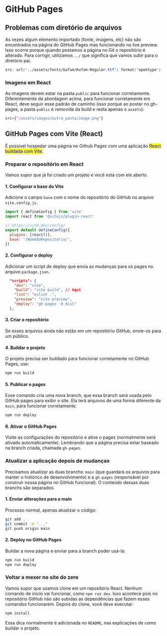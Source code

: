 # GitHub Pages

## Problemas com diretório de arquivos

As vezes  algum elemento importado (fonte, imagens, etc) não são encontrados na página do GitHub Pages mas funcionando no live preview. Isso ocorre porque quando postamos a página no Git o repositório é alterado. Para corrigir, utilizamos `../` que significa que vamos subir para o diretório pai.

```css
src: url('../assets/fonts/kafum/Kufam-Regular.ttf') format('opentype');
```

### Imagens em React

As imagens devem estar na pasta `public` para funcionar corretamente. Diferentemente da abordagem acima, para funcionar corretamente em React, deve seguir esse padrão de caminho (isso porque ao postar no gh-pages, a pasta `public` é removida da build e resta apenas o `assets`):

```jsx
src={"/assets/images/outra_pasta/image.png"}
```

## GitHub Pages com Vite (React)

É possível hospedar uma página no Github Pages com uma aplicação <mark style="color:blue;">React buildada com Vite</mark>.

### Preparar o repositório em React

Vamos supor que já foi criado um projeto e você está com ele aberto.

#### 1. Configurar o base do Vite

Adicione o campo `base` com o nome do repositório do GitHub no arquivo `vite.config.js`.

```jsx
import { defineConfig } from 'vite'
import react from '@vitejs/plugin-react'

// https://vite.dev/config/
export default defineConfig({
  plugins: [react()],
  base: '/NomeDoRepositório/',
})
```

#### 2. Configurar o deploy

Adicionar um script de deploy que envia as mudanças para os pages no arquivo `package.json`.

```json
  "scripts": {
    "dev": "vite",
    "build": "vite build", // Aqui
    "lint": "eslint .",
    "preview": "vite preview",
    "deploy": "gh-pages -d dist"
  },
```

#### 3. Criar o repositório

Se esses arquivos ainda não estão em um repositório GitHub, envie-os para um público.

#### 4. Buildar o projeto

O projeto precisa ser buildado para funcionar corretamente no GitHub Pages, use:

```bash
npm run build
```

#### 5. Publicar o pages

Esse comando cria uma nova branch, que essa branch será usada pelo GitHub pages para exibir o site. Ela terá arquivos de uma forma diferente da `main`, para funcionar corretamente:

```bash
npm run deploy
```

#### 6. Ativar o GitHub Pages

Visite as configurações do repositório e ative o pages (normalmente será ativado automaticamente). Lembrando que a página precisa estar baseado na branch criada, chamada `gh-pages`.

### Atualizar a aplicação depois de mudanças

Precisamos atualizar as duas branchs: `main` (que guardará os arquivos para manter o histórico de desenvolvimento) e a `gh-pages` (responsável por construir nossa página no GitHub funcional). O conteúdo dessas duas branchs são separados.

#### 1. Enviar alterações para a main

Processo normal, apenas atualizar o código:

```bash
git add .
git commit -m "..."
git push origin main
```

#### 2. Deploy no GitHub Pages

Buildar a nova página e enviar para a branch poder usá-la:

```bash
npm run build
npm run deploy
```

### Voltar a mexer no site do zero

Vamos supor que usamos clone em um repositório React. Nenhum comando de início vai funcionar, como `npm run dev`. Isso acontece pois no repositório GitHub não são subidas as dependências que fazem esses comandos funcionarem. Depois do clone, você deve executar:

```bash
npm install
```

Essa dica normalmente é adicionada no `README`, nas explicações de como buildar o projeto.
